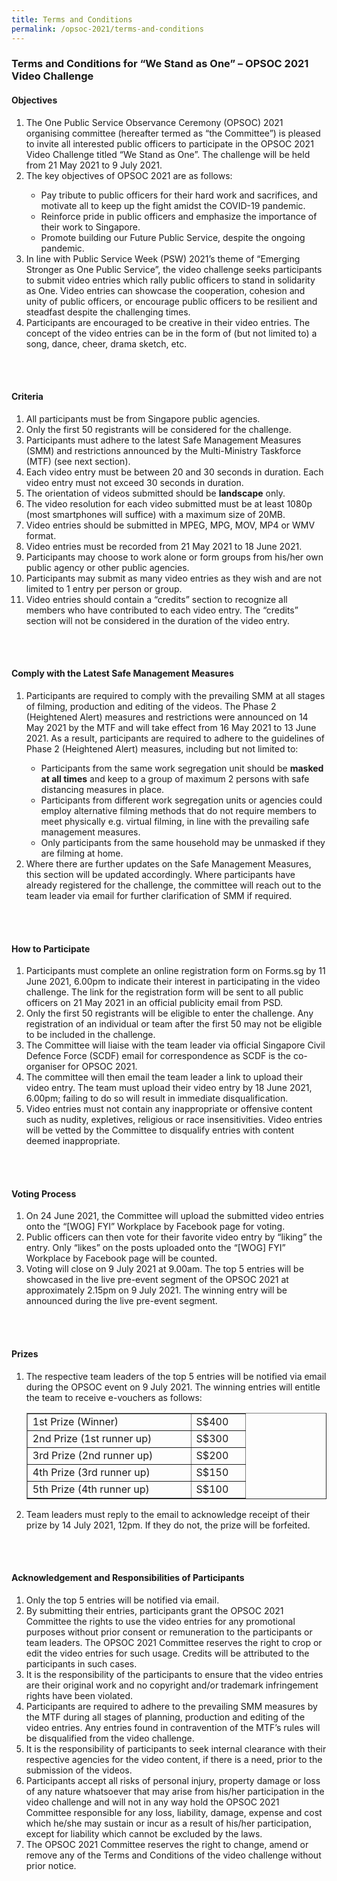 ```yaml
---
title: Terms and Conditions
permalink: /opsoc-2021/terms-and-conditions
---
```


### Terms and Conditions for “We Stand as One” – OPSOC 2021 Video Challenge

<h4>Objectives</h4>
<ol>
<li>The One Public Service Observance Ceremony (OPSOC) 2021 organising committee (hereafter termed as “the Committee”) is pleased to invite all interested public officers to participate in the OPSOC 2021 Video Challenge titled “We Stand as One”. The challenge will be held from 21 May 2021 to 9 July 2021. </li>
<li>The key objectives of OPSOC 2021 are as follows: </li>
	<ul>
<li>Pay tribute to public officers for their hard work and sacrifices, and motivate all to keep up the fight amidst the COVID-19 pandemic. </li>
<li>Reinforce pride in public officers and emphasize the importance of their work to Singapore. </li>
<li>Promote building our Future Public Service, despite the ongoing pandemic. 
	</ul>
<li>In line with Public Service Week (PSW) 2021’s theme of “Emerging Stronger as One Public Service”, the video challenge seeks participants to submit video entries which rally public officers to stand in solidarity as One. Video entries can showcase the cooperation, cohesion and unity of public officers, or encourage public officers to be resilient and steadfast despite the challenging times.</li>
<li>Participants are encouraged to be creative in their video entries. The concept of the video entries can be in the form of (but not limited to) a song, dance, cheer, drama sketch, etc.</li>
</ol>
<br>
<br>
<h4>Criteria</h4>
<ol>
	<li>All participants must be from Singapore public agencies. </li>
<li>Only the first 50 registrants will be considered for the challenge. </li>
<li>Participants must adhere to the latest Safe Management Measures (SMM) and restrictions announced by the Multi-Ministry Taskforce (MTF) (see next section). </li>
<li>Each video entry must be between 20 and 30 seconds in duration. Each video entry must not exceed 30 seconds in duration. </li>
<li>The orientation of videos submitted should be <b>landscape</b> only. </li>
<li>The video resolution for each video submitted must be at least 1080p (most smartphones will suffice) with a maximum size of 20MB. </li>
<li>Video entries should be submitted in MPEG, MPG, MOV, MP4 or WMV format. </li>
<li>Video entries must be recorded from 21 May 2021 to 18 June 2021. </li>
<li>Participants may choose to work alone or form groups from his/her own public agency or other public agencies. </li>
<li>Participants may submit as many video entries as they wish and are not limited to 1 entry per person or group. </li>
<li>Video entries should contain a “credits” section to recognize all members who have contributed to each video entry. The “credits” section will not be considered in the duration of the video entry. </li>
</ol>
<br>
<br>
<h4>Comply with the Latest Safe Management Measures</h4>
<ol>
<li>Participants are required to comply with the prevailing SMM at all stages of filming, production and editing of the videos. The Phase 2 (Heightened Alert) measures and restrictions were announced on 14 May 2021 by the MTF and will take effect from 16 May 2021 to 13 June 2021. As a result, participants are required to adhere to the guidelines of Phase 2 (Heightened Alert) measures, including but not limited to: </li>
<ul>
  <li>Participants from the same work segregation unit should be <b>masked at all times</b> and keep to a group of maximum 2 persons with safe distancing measures in place. </li>
<li>Participants from different work segregation units or agencies could employ alternative filming methods that do not require members to meet physically e.g. virtual filming, in line with the prevailing safe management measures. </li>
<li>Only participants from the same household may be unmasked if they are filming at home. </li>
	</ul>
<li>Where there are further updates on the Safe Management Measures, this section will be updated accordingly. Where participants have already registered for the challenge, the committee will reach out to the team leader via email for further clarification of SMM if required. </li>
</ol>
<br>
<br>
<h4>How to Participate</h4>
<ol>
  <li>Participants must complete an online registration form on Forms.sg by 11 June 2021, 6.00pm to indicate their interest in participating in the video challenge. The link for the registration form will be sent to all public officers on 21 May 2021 in an official publicity email from PSD. </li>
  <li>Only the first 50 registrants will be eligible to enter the challenge. Any registration of an individual or team after the first 50 may not be eligible to be included in the challenge. </li>
  <li>The Committee will liaise with the team leader via official Singapore Civil Defence Force (SCDF) email for correspondence as SCDF is the co-organiser for OPSOC 2021. </li>
  <li>The committee will then email the team leader a link to upload their video entry. The team must upload their video entry by 18 June 2021, 6.00pm; failing to do so will result in immediate disqualification.</li>
  <li>Video entries must not contain any inappropriate or offensive content such as nudity, expletives, religious or race insensitivities. Video entries will be vetted by the Committee to disqualify entries with content deemed inappropriate.</li>
</ol>
<br>
<br>
<h4>Voting Process</h4>
<ol>
  <li>On 24 June 2021, the Committee will upload the submitted video entries onto the “[WOG] FYI” Workplace by Facebook page for voting.</li>
  <li>Public officers can then vote for their favorite video entry by “liking” the entry. Only “likes” on the posts uploaded onto the “[WOG] FYI” Workplace by Facebook page will be counted. </li>
  <li>Voting will close on 9 July 2021 at 9.00am. The top 5 entries will be showcased in the live pre-event segment of the OPSOC 2021 at approximately 2.15pm on 9 July 2021. The winning entry will be announced during the live pre-event segment.</li>
</ol>
<br>
<br>
<h4>Prizes</h4>
 <ol>
  <li>The respective team leaders of the top 5 entries will be notified via email during the OPSOC event on 9 July 2021. The winning entries will entitle the team to receive e-vouchers as follows: 
    <table width="80%" border="1">
      <tr>
        <td width="60%">1st Prize (Winner)</td>	
        <td width="20%">S$400</td>
      </tr>
      <tr>
         <td>2nd Prize (1st runner up)</td>
         <td>S$300</td>
      </tr>
      <tr>
         <td>3rd Prize (2nd runner up)	</td>
         <td>S$200</td>
      </tr><tr>
         <td>4th Prize (3rd runner up)	</td>
         <td>S$150</td>
      </tr><tr>
         <td>5th Prize (4th runner up)</td>
         <td>S$100</td>
      </tr>
    </table>
  </li>
  <li>Team leaders must reply to the email to acknowledge receipt of their prize by 14 July 2021, 12pm. If they do not, the prize will be forfeited.</li>
      </ol>
<br>
<br>
<h4>Acknowledgement and Responsibilities of Participants</h4>
<ol>
  	<li> Only the top 5 entries will be notified via email.</li>
    <li> By submitting their entries, participants grant the OPSOC 2021 Committee the rights to use the video entries for any promotional purposes without prior consent or remuneration to the participants or team leaders. The OPSOC 2021 Committee reserves the right to crop or edit the video entries for such usage. Credits will be attributed to the participants in such cases.</li>
    <li> It is the responsibility of the participants to ensure that the video entries are their original work and no copyright and/or trademark infringement rights have been violated.</li>
    <li> Participants are required to adhere to the prevailing SMM measures by the MTF during all stages of planning, production and editing of the video entries. Any entries found in contravention of the MTF’s rules will be disqualified from the video challenge.</li> 
    <li> It is the responsibility of participants to seek internal clearance with their respective agencies for the video content, if there is a need, prior to the submission of the videos.</li>
    <li> Participants accept all risks of personal injury, property damage or loss of any nature whatsoever that may arise from his/her participation in the video challenge and will not in any way hold the OPSOC 2021 Committee responsible for any loss, liability, damage, expense and cost which he/she may sustain or incur as a result of his/her participation, except for liability which cannot be excluded by the laws.</li>
     <li> The OPSOC 2021 Committee reserves the right to change, amend or remove any of the Terms and Conditions of the video challenge without prior notice. </li>
</ol>


